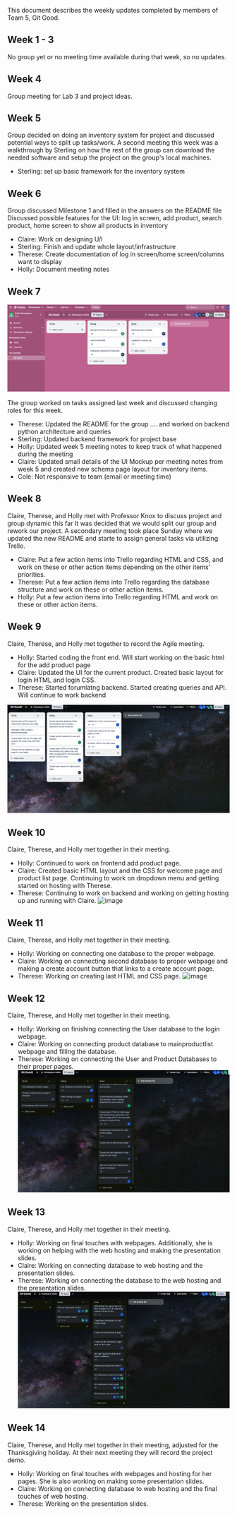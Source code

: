 This document describes the weekly updates completed by members of Team 5, Git Good.

## Week 1 - 3
No group yet or no meeting time available during that week, so no updates.

## Week 4
Group meeting for Lab 3 and project ideas.

## Week 5
Group decided on doing an inventory system for project and discussed potential ways to split up tasks/work.
A second meeting this week was a walkthrough by Sterling on how the rest of the group can download the needed software and setup the project on the group's local machines.
- Sterling: set up basic framework for the inventory system

## Week 6
Group discussed Milestone 1 and filled in the answers on the README file
Discussed possible features for the UI: log in screen, add product, search product, home screen to show all products in inventory
- Claire: Work on designing U/I
- Sterling: Finish and update whole layout/infrastructure
- Therese: Create documentation of log in screen/home screen/columns want to display
- Holly: Document meeting notes 


## Week 7 
![image](./images/Week6.png)

The group worked on tasks assigned last week and discussed changing roles for this week.
- Therese: Updated the README for the group .... and worked on backend python architecture and queries
- Sterling: Updated backend framework for project base
- Holly: Updated week 5 meeting notes to keep track of what happened during the meeting
- Claire: Updated small details of the UI Mockup per meeting notes from week 5 and created new schema page layout for inventory items.
- Cole: Not responsive to team (email or meeting time)

## Week 8
Claire, Therese, and Holly met with Professor Knox to discuss project and group dynamic this far
It was decided that we would split our group and rework our project. A secondary meeting took place Sunday where we updated the new README and starte to assign general tasks via utilizing Trello.
- Claire: Put a few action items into Trello regarding HTML and CSS, and work on these or other action items depending on the other items' priorities.
- Therese: Put a few action items into Trello regarding the database structure and work on these or other action items.
- Holly: Put a few action items into Trello regarding HTML and work on these or other action items.


## Week 9
Claire, Therese, and Holly met together to record the Agile meeting.
   - Holly: Started coding the front end. Will start working on the basic html for the add product page
   - Claire: Updated the UI for the current product. Created basic layout for login HTML and login CSS.
   - Therese: Started forumlatng backend. Started creating queries and API. Will continue to work backend

![image](./images/Week9.png)

## Week 10
 Claire, Therese, and Holly met together in their meeting.
   - Holly: Continued to work on frontend add product page.
   - Claire: Created basic HTML layout and the CSS for welcome page and product list page. Continuing to work on dropdown menu and getting started on hosting with Therese.
   - Therese: Continuing to work on backend and working on getting hosting up and running with Claire. 
![image](./images/Week10.png)

## Week 11
 Claire, Therese, and Holly met together in their meeting.
   - Holly: Working on connecting one database to the proper webpage.
   - Claire: Working on connecting second database to proper webpage and making a create account button that links to a create account page.
   - Therese: Working on creating last HTML and CSS page. 
![image](./images/Week11.png)

## Week 12
 Claire, Therese, and Holly met together in their meeting.
   - Holly: Working on finishing connecting the User database to the login webpage.
   - Claire: Working on connecting product database to mainproductlist webpage and filling the database.
   - Therese: Working on connecting the User and Product Databases to their proper pages. 
![image](./images/Week12.png)


## Week 13
 Claire, Therese, and Holly met together in their meeting.
   - Holly: Working on final touches with webpages. Additionally, she is working on helping with the web hosting and making the presentation slides.
   - Claire: Working on connecting database to web hosting and the presentation slides.
   - Therese: Working on connecting the database to the web hosting and the presentation slides.
![image](./images/Week13.png)

## Week 14
 Claire, Therese, and Holly met together in their meeting, adjusted for the Thanksgiving holiday. At their next meeting they will record the project demo.
   - Holly: Working on final touches with webpages and hosting for her pages. She is also working on making some presentation slides.
   - Claire: Working on connecting database to web hosting and the final touches of web hosting.
   - Therese: Working on the presentation slides.

